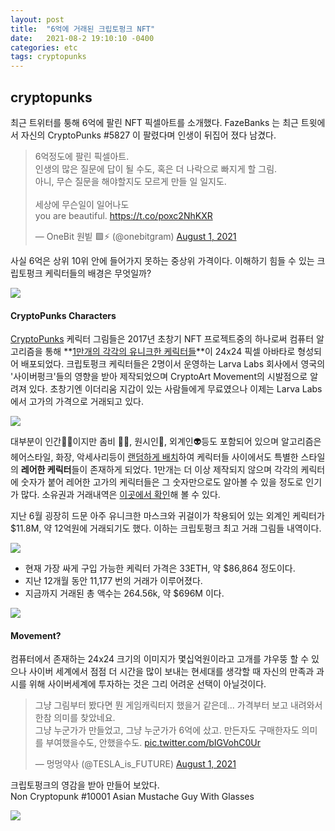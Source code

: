 ```yaml
---
layout: post
title:  "6억에 거래된 크립토펑크 NFT"
date:   2021-08-2 19:10:10 -0400
categories: etc
tags: cryptopunks
---
```


## cryptopunks

최근 트위터를 퉁해 6억에 팔린 NFT 픽셀아트를 소개했다.
FazeBanks 는 최근 트윗에서 자신의 CryptoPunks #5827 이 팔렸다며 인생이 뒤집어 졌다 남겼다.

<div class="tweet">

<blockquote class="twitter-tweet"><p lang="ko" dir="ltr">6억정도에 팔린 픽셀아트.<br>인생의 많은 질문에 답이 될 수도, 혹은 더 나락으로 빠지게 할 그림.<br>아니, 무슨 질문을 해야할지도 모르게 만들 일 일지도.<br><br>세상에 무슨일이 일어나도 <br>you are beautiful. <a href="https://t.co/poxc2NhKXR">https://t.co/poxc2NhKXR</a></p>&mdash; OneBit 원빝 🟩⚡️ (@onebitgram) <a href="https://twitter.com/onebitgram/status/1421849051348324357?ref_src=twsrc%5Etfw">August 1, 2021</a></blockquote> <script async src="https://platform.twitter.com/widgets.js" charset="utf-8"></script>

</div>

사실 6억은 상위 10위 안에 들어가지 못하는 중상위 가격이다.  이해하기 힘들 수 있는 크립토펑크 케릭터들의 배경은 무엇일까?

![](https://i.ibb.co/mFwK33y/punk-variety-2x.png)

#### CryptoPunks Characters
[CryptoPunks](https://www.larvalabs.com/cryptopunks) 케릭터 그림들은 2017년 초창기 NFT 프로젝트중의 하나로써 컴퓨터 알고리즘을 통해 **[1만개의 각각의 유니크한 케릭터들](https://github.com/larvalabs/cryptopunks/blob/master/punks.png)**이 24x24 픽셀 아바타로 형성되어 배포되었다.  크립토펑크 케릭터들은 2명이서 운영하는 Larva Labs 회사에서 영국의 '사이버펑크'들의 영향을 받아 제작되었으며 CryptoArt Movement의 시발점으로 알려져 있다. 초창기엔 이더리움 지갑이 있는 사람들에게 무료였으나 이제는 Larva Labs에서 고가의 가격으로 거래되고 있다.

![](https://i.ibb.co/QNj81vf/c8e642f9688ff8f5184bf36e7abe5a92.jpg)

대부분이 인간👨🏻이지만 좀비 🧟‍♀️, 원시인🦧, 외계인👽등도 포함되어 있으며 알고리즘은 헤어스타일, 화장, 악세사리등이 [랜덤하게 배치](https://www.larvalabs.com/cryptopunks/attributes)하여 케릭터들 사이에서도 특별한 스타일의 **레어한 케릭터**들이 존재하게 되었다.  1만개는 더 이상 제작되지 않으며 각각의 케릭터에 숫자가 붙어 레어한 고가의 케릭터들은 그 숫자만으로도 알아볼 수 있을 정도로 인기가 많다.  소유권과 거래내역은 [이곳에서 확인](https://www.larvalabs.com/cryptopunks/details/4553)해 볼 수 있다.

지난 6월 굉장히 드문 아주 유니크한 마스크와 귀걸이가 착용되어 있는 외계인 케릭터가 $11.8M, 약 12억원에 거래되기도 했다.  이하는 크립토펑크 최고 거래 그림들 내역이다.

![](https://i.ibb.co/frLg0t7/72456-2.jpg)

* 현재 가장 싸게 구입 가능한 케릭터 가격은 33ETH, 약 $86,864 정도이다.
* 지난 12개월 동안 11,177 번의 거래가 이루어졌다.
* 지금까지 거래된 총 액수는 264.56k, 약 $696M 이다.

[![](https://i.ibb.co/h7h61Vw/72456-3.jpg)](https://github.com/larvalabs/cryptopunks/blob/master/punks.png)

#### Movement?

컴퓨터에서 존재하는 24x24 크기의 이미지가 몇십억원이라고 고개를 갸우뚱 할 수 있으나 사이버 세계에서 점점 더 시간을 많이 보내는 현세대를 생각할 때 자신의 만족과 과시를 위해 사이버세계에 투자하는 것은 그리 어려운 선택이 아닐것이다.

<div class="tweet">

<blockquote class="twitter-tweet" data-conversation="none"><p lang="ko" dir="ltr">그냥 그림부터 봤다면 뭔 게임캐릭터지 했을거 같은데... 가격부터 보고 내려와서 한참 의미를 찾았네요. <br>그냥 누군가가 만들었고, 그냥 누군가가 6억에 샀고. 만든자도 구매한자도 의미를 부여했을수도, 안했을수도. <a href="https://t.co/bIGVohC0Ur">pic.twitter.com/bIGVohC0Ur</a></p>&mdash; 멍멍약사 (@TESLA_is_FUTURE) <a href="https://twitter.com/TESLA_is_FUTURE/status/1421850580151013379?ref_src=twsrc%5Etfw">August 1, 2021</a></blockquote> <script async src="https://platform.twitter.com/widgets.js" charset="utf-8"></script>

</div>

크립토펑크의 영감을 받아 만들어 보았다.<br>
Non Cryptopunk #10001 Asian Mustache Guy With Glasses

![](https://i.ibb.co/hfz3m7s/cyberpunk.png)
